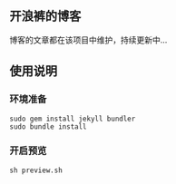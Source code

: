 ## 开浪裤的博客

博客的文章都在该项目中维护，持续更新中...

## 使用说明

### 环境准备

	sudo gem install jekyll bundler
	sudo bundle install

### 开启预览
	
	sh preview.sh
 
